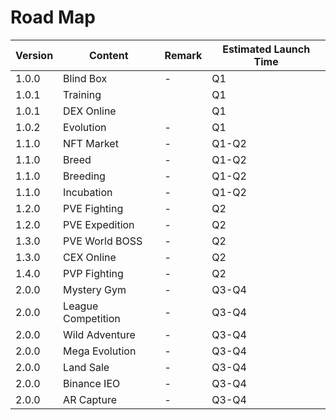 # Road Map

| Version | Content            | Remark | Estimated Launch Time |
| ------- | ------------------ | ------ | --------------------- |
| 1.0.0   | Blind Box          | -      | Q1                    |
| 1.0.1   | Training           |        | Q1                    |
| 1.0.1   | DEX Online         |        | Q1                    |
| 1.0.2   | Evolution          | -      | Q1                    |
| 1.1.0   | NFT Market         | -      | Q1-Q2                 |
| 1.1.0   | Breed              | -      | Q1-Q2                 |
| 1.1.0   | Breeding           | -      | Q1-Q2                 |
| 1.1.0   | Incubation         | -      | Q1-Q2                 |
| 1.2.0   | PVE Fighting       | -      | Q2                    |
| 1.2.0   | PVE Expedition     | -      | Q2                    |
| 1.3.0   | PVE World BOSS     | -      | Q2                    |
| 1.3.0   | CEX Online         | -      | Q2                    |
| 1.4.0   | PVP Fighting       | -      | Q2                    |
| 2.0.0   | Mystery Gym        | -      | Q3-Q4                 |
| 2.0.0   | League Competition | -      | Q3-Q4                 |
| 2.0.0   | Wild Adventure     | -      | Q3-Q4                 |
| 2.0.0   | Mega Evolution     | -      | Q3-Q4                 |
| 2.0.0   | Land Sale          | -      | Q3-Q4                 |
| 2.0.0   | Binance IEO        | -      | Q3-Q4                 |
| 2.0.0   | AR Capture         | -      | Q3-Q4                 |

